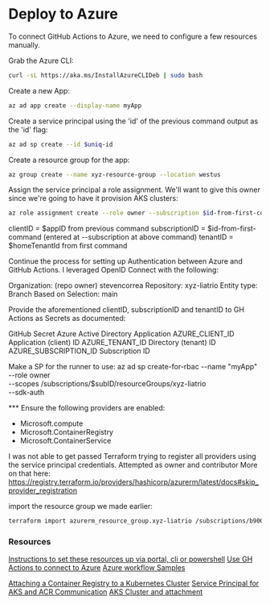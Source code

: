 # Deploy to Azure

To connect GitHub Actions to Azure, we need to configure a few resources manually.

Grab the Azure CLI:
```bash
curl -sL https://aka.ms/InstallAzureCLIDeb | sudo bash
```

Create a new App:

```bash
az ad app create --display-name myApp
```

Create a service principal using the 'id' of the previous command output as the 'id' flag:

```bash
az ad sp create --id $uniq-id
```

Create a resource group for the app:

```bash
az group create --name xyz-resource-group --location westus
```

Assign the service principal a role assignment. We'll want to give this owner since we're going to have it provision AKS clusters:

```bash
az role assignment create --role owner --subscription $id-from-first-command --assignee-object-id  $sp-id-from-second-command --assignee-principal-type ServicePrincipal --scope /subscriptions/$subscriptionId/resourceGroups/$name-from-resource-group
```

clientID = $appID from previous command
subscriptionID = $id-from-first-command (entered at --subscription at above command)
tenantID = $homeTenantId from first command

Continue the process for setting up Authentication between Azure and GitHub Actions. I leveraged OpenID Connect with the following:

Organization: (repo owner) stevencorrea
Repository: xyz-liatrio
Entity type: Branch
Based on Selection: main

Provide the aforementioned clientID, subscriptionID and tenantID to GH Actions as Secrets as documented:

GitHub Secret	Azure Active Directory Application
AZURE_CLIENT_ID	Application (client) ID
AZURE_TENANT_ID	Directory (tenant) ID
AZURE_SUBSCRIPTION_ID	Subscription ID

Make a SP for the runner to use:
az ad sp create-for-rbac --name "myApp" --role owner \
--scopes /subscriptions/$subID/resourceGroups/xyz-liatrio \
--sdk-auth


*** Ensure the following providers are enabled:
* Microsoft.compute
* Microsoft.ContainerRegistry
* Microsoft.ContainerService

I was not able to get passed Terraform trying to register all providers using the service principal credentials. Attempted as owner and contributor
More on that here: https://registry.terraform.io/providers/hashicorp/azurerm/latest/docs#skip_provider_registration

import the resource group we made earlier:
```bash
terraform import azurerm_resource_group.xyz-liatrio /subscriptions/b9009040-4a5e-47c8-833e-44bdbe7d3423/resourceGroups/xyz-liatrio
```

### Resources
[Instructions to set these resources up via portal, cli or powershell](https://learn.microsoft.com/en-us/azure/developer/github/connect-from-azure?tabs=azure-cli%2Clinux)
[Use GH Actions to connect to Azure](https://learn.microsoft.com/en-us/azure/developer/github/connect-from-azure?tabs=azure-portal%2Clinux)
[Azure workflow Samples](https://github.com/Azure/actions-workflow-samples/blob/master/assets/create-secrets-for-GitHub-workflows.md)

[Attaching a Container Registry to a Kubernetes Cluster](https://registry.terraform.io/providers/hashicorp/azurerm/latest/docs/resources/container_registry#example-usage-attaching-a-container-registry-to-a-kubernetes-cluster)
[Service Principal for AKS and ACR Communication](https://stackoverflow.com/questions/53771773/azure-acr-how-to-assign-service-principle-through-terraform)
[AKS Cluster and attachment](https://jimferrari.com/2022/02/09/attach-azure-container-registry-to-azure-kubernetes-service-terraform/)
